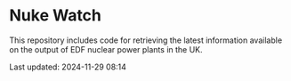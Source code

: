 # Nuke Watch

This repository includes code for retrieving the latest information available on the output of EDF nuclear power plants in the UK.

Last updated: 2024-11-29 08:14